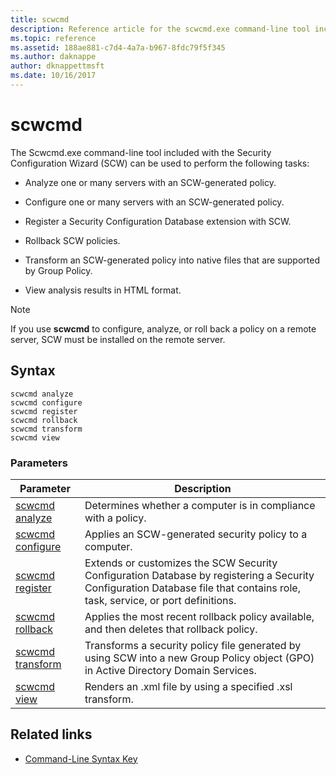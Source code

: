 ```yaml
---
title: scwcmd
description: Reference article for the scwcmd.exe command-line tool included with the Security Configuration Wizard (SCW).
ms.topic: reference
ms.assetid: 188ae881-c7d4-4a7a-b967-8fdc79f5f345
ms.author: daknappe
author: dknappettmsft
ms.date: 10/16/2017
---
```


# scwcmd



The Scwcmd.exe command-line tool included with the Security Configuration Wizard (SCW) can be used to perform the following tasks:

- Analyze one or many servers with an SCW-generated policy.

- Configure one or many servers with an SCW-generated policy.

- Register a Security Configuration Database extension with SCW.

- Rollback SCW policies.

- Transform an SCW-generated policy into native files that are supported by Group Policy.

- View analysis results in HTML format.

> [!NOTE]
> If you use **scwcmd** to configure, analyze, or roll back a policy on a remote server, SCW must be installed on the remote server.

## Syntax

```
scwcmd analyze
scwcmd configure
scwcmd register
scwcmd rollback
scwcmd transform
scwcmd view
```

### Parameters

| Parameter | Description |
|--|--|
| [scwcmd analyze](scwcmd-analyze.md) | Determines whether a computer is in compliance with a policy. |
| [scwcmd configure](scwcmd-configure.md) | Applies an SCW-generated security policy to a computer.|
| [scwcmd register](scwcmd-register.md) | Extends or customizes the SCW Security Configuration Database by registering a Security Configuration Database file that contains role, task, service, or port definitions. |
| [scwcmd rollback](scwcmd-rollback.md) | Applies the most recent rollback policy available, and then deletes that rollback policy. |
| [scwcmd transform](scwcmd-transform.md) | Transforms a security policy file generated by using SCW into a new Group Policy object (GPO) in Active Directory Domain Services. |
| [scwcmd view](scwcmd-view.md) | Renders an .xml file by using a specified .xsl transform. |

## Related links

- [Command-Line Syntax Key](command-line-syntax-key.md)
